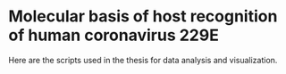 # Molecular basis of host recognition of human coronavirus 229E
Here are the scripts used in the thesis for data analysis and visualization.
